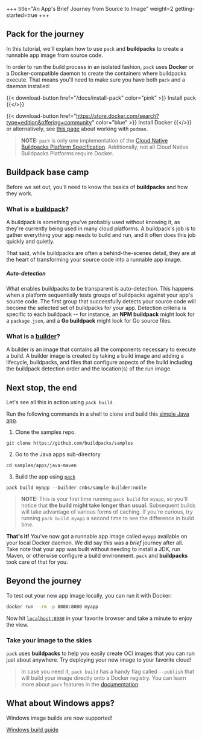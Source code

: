+++
title="An App's Brief Journey from Source to Image"
weight=2
getting-started=true
+++

## Pack for the journey

In this tutorial, we'll explain how to use `pack` and **buildpacks** to create a runnable app image from source code.

In order to run the build process in an isolated fashion, `pack` uses **Docker** or a Docker-compatible daemon to create the containers where buildpacks execute.
That means you'll need to make sure you have both `pack` and a daemon installed:

{{< download-button href="/docs/install-pack" color="pink" >}} Install pack {{</>}}

{{< download-button href="https://store.docker.com/search?type=edition&offering=community" color="blue" >}} Install Docker {{</>}} or alternatively, see [this page](/docs/for-app-developers/how-to/special-cases/build-on-podman) about working with `podman`.

> **NOTE:** `pack` is only one implementation of the [Cloud Native Buildpacks Platform Specification][cnb-platform-spec]. Additionally, not all Cloud Native Buildpacks Platforms require Docker.

[cnb-platform-spec]: https://github.com/buildpacks/spec/blob/main/platform.md

## Buildpack base camp

Before we set out, you'll need to know the basics of **buildpacks** and how they work.

### What is a [buildpack][buildpack]?

A buildpack is something you've probably used without knowing it, as they're currently
being used in many cloud platforms. A buildpack's job is to gather everything your app needs to build and run,
and it often does this job quickly and quietly.

That said, while buildpacks are often a behind-the-scenes detail, they are at the heart of transforming your source
code into a runnable app image.

##### Auto-detection

What enables buildpacks to be transparent is auto-detection. This happens when a platform sequentially
tests groups of buildpacks against your app's source code. The first group that successfully detects your source code
will become the selected set of buildpacks for your app. Detection criteria is specific to each buildpack -- for
instance, an **NPM buildpack** might look for a `package.json`, and a **Go buildpack** might look for Go source files.

### What is a [builder][builder]?

A builder is an image that contains all the components necessary to execute a build. A builder image is created by taking a build image and adding a lifecycle, buildpacks, and files that configure aspects of the build including the buildpack detection order and the location(s) of the run image.

## Next stop, the end

Let's see all this in action using `pack build`.

Run the following commands in a shell to clone and build this [simple Java app][samples-java-maven].

1. Clone the samples repo.
```
git clone https://github.com/buildpacks/samples
``` 
<!--+- "{{execute}}"+-->

2. Go to the Java apps sub-directory
```
cd samples/apps/java-maven
```
<!--+- "{{execute}}"+-->

3. Build the app using [`pack`][pack-docs]
```
pack build myapp --builder cnbs/sample-builder:noble
```
<!--+- "{{execute}}"+-->


> **NOTE:** This is your first time running `pack build` for `myapp`, so you'll notice that
> **the build might take longer than usual.** Subsequent builds will take advantage of various forms of caching.
> If you're curious, try running `pack build myapp` a second time to see the difference in build time.

**That's it!** You've now got a runnable app image called `myapp` available on your local Docker daemon.
We did say this was a *brief* journey after all. Take note that your app was built without needing to install
a JDK, run Maven, or otherwise configure a build environment. `pack` and **buildpacks** took care of that for you.


## Beyond the journey

To test out your new app image locally, you can run it with Docker:

```bash
docker run --rm -p 8080:8080 myapp
```
<!--+- "{{execute}}"+-->
Now hit [`localhost:8080`](http://localhost:8080) in your favorite browser and take a minute to enjoy the view.


### Take your image to the skies

`pack` uses **buildpacks** to help you easily create OCI images that you can run just about anywhere. Try
deploying your new image to your favorite cloud!

> In case you need it, `pack build` has a handy flag called `--publish` that will build your image directly onto a Docker
> registry. You can learn more about `pack` features in the [documentation][pack-docs].

## What about Windows apps?

Windows image builds are now supported!

<a href="/docs/for-app-developers/how-to/special-cases/build-for-windows" class="button bg-blue">Windows build guide</a>

[builder]: /docs/for-platform-operators/concepts/builder/
[buildpack]: /docs/for-platform-operators/concepts/buildpack/
[samples-java-maven]: https://github.com/buildpacks/samples/tree/main/apps/java-maven
[pack-docs]: /docs/tools/pack/
